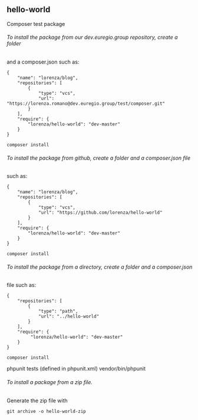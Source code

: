 ## hello-world
Composer test package

###### To install the package from our dev.euregio.group repository, create a folder
and a composer.json such as:

```
{
    "name": "lorenza/blog",
    "repositories": [
        {
            "type": "vcs",
            "url": "https://lorenza.romano@dev.euregio.group/test/composer.git"
        }
    ],
    "require": {
        "lorenza/hello-world": "dev-master"
    }
}
```

```
composer install
```

###### To install the package from github, create a folder and a composer.json file
such as:

```
{
    "name": "lorenza/blog",
    "repositories": [
        {
            "type": "vcs",
            "url": "https://github.com/lorenza/hello-world"
        }
    ],
    "require": {
        "lorenza/hello-world": "dev-master"
    }
}
```

```
composer install
```


###### To install the package from a directory, create a folder and a composer.json
file such as:

```
{
    "repositories": [
        {
            "type": "path",
            "url": "../hello-world"
        }
    ],
    "require": {
         "lorenza/hello-world": "dev-master"
    }
}
```

```
composer install
```

phpunit tests (defined in phpunit.xml)
vendor/bin/phpunit

###### To install a package from a zip file.
Generate the zip file with 

```
git archive -o hello-world-zip

